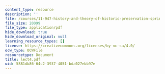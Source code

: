 ```yaml
---
content_type: resource
description: ''
file: /courses/11-947-history-and-theory-of-historic-preservation-spring-2007/5881db8664c239374051bda027ebb97e_lect4.pdf
file_size: 20099
file_type: application/pdf
hide_download: true
hide_download_original: null
learning_resource_types: []
license: https://creativecommons.org/licenses/by-nc-sa/4.0/
ocw_type: OCWFile
resourcetype: Document
title: lect4.pdf
uid: 5881db86-64c2-3937-4051-bda027ebb97e
---
```

